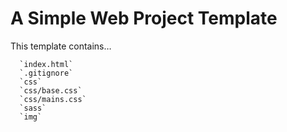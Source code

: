 # A Simple Web Project Template

This template contains…

      `index.html`
      `.gitignore`
      `css`
      `css/base.css`
      `css/mains.css`
      `sass`
      `img`
